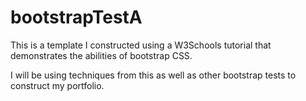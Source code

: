 # bootstrapTestA

This is a template I constructed using a W3Schools tutorial that demonstrates the abilities of bootstrap CSS.

I will be using techniques from this as well as other bootstrap tests to construct my portfolio.
